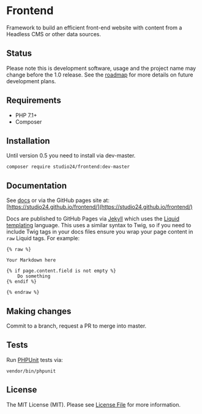 # Frontend

Framework to build an efficient front-end website with content from a Headless CMS or other data sources.

## Status

Please note this is development software, usage and the project name may change before the 1.0 release. 
See the [roadmap](ROADMAP.md) for more details on future development plans. 

## Requirements

* PHP 7.1+
* Composer

## Installation

Until version 0.5 you need to install via dev-master. 

```
composer require studio24/frontend:dev-master
```

## Documentation

See [docs](docs/index.md) or via the GitHub pages site at: [https://studio24.github.io/frontend/](https://studio24.github.io/frontend/)

Docs are published to GitHub Pages via [Jekyll](https://jekyllrb.com/docs/pages/) which uses the [Liquid templating](https://jekyllrb.com/docs/liquid/) 
language. This uses a similar syntax to Twig, so if you need to include Twig tags in your docs files ensure you wrap your 
page content in `raw` Liquid tags. For example:  

```
{% raw %}

Your Markdown here

{% if page.content.field is not empty %}
    Do something
{% endif %}

{% endraw %}
```

## Making changes

Commit to a branch, request a PR to merge into master.

## Tests

Run [PHPUnit](https://phpunit.readthedocs.io/en/8.0/) tests via: 

```
vendor/bin/phpunit
```

## License

The MIT License (MIT). Please see [License File](LICENSE) for more information.

